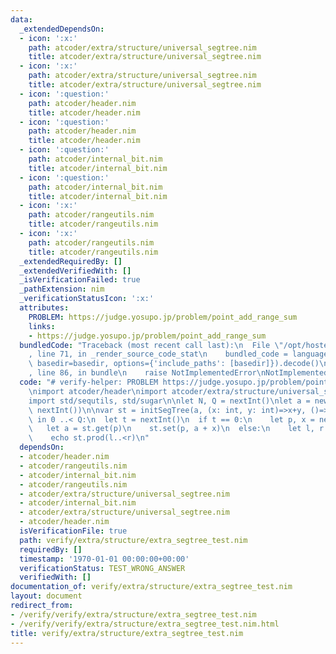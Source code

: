 ```yaml
---
data:
  _extendedDependsOn:
  - icon: ':x:'
    path: atcoder/extra/structure/universal_segtree.nim
    title: atcoder/extra/structure/universal_segtree.nim
  - icon: ':x:'
    path: atcoder/extra/structure/universal_segtree.nim
    title: atcoder/extra/structure/universal_segtree.nim
  - icon: ':question:'
    path: atcoder/header.nim
    title: atcoder/header.nim
  - icon: ':question:'
    path: atcoder/header.nim
    title: atcoder/header.nim
  - icon: ':question:'
    path: atcoder/internal_bit.nim
    title: atcoder/internal_bit.nim
  - icon: ':question:'
    path: atcoder/internal_bit.nim
    title: atcoder/internal_bit.nim
  - icon: ':x:'
    path: atcoder/rangeutils.nim
    title: atcoder/rangeutils.nim
  - icon: ':x:'
    path: atcoder/rangeutils.nim
    title: atcoder/rangeutils.nim
  _extendedRequiredBy: []
  _extendedVerifiedWith: []
  _isVerificationFailed: true
  _pathExtension: nim
  _verificationStatusIcon: ':x:'
  attributes:
    PROBLEM: https://judge.yosupo.jp/problem/point_add_range_sum
    links:
    - https://judge.yosupo.jp/problem/point_add_range_sum
  bundledCode: "Traceback (most recent call last):\n  File \"/opt/hostedtoolcache/Python/3.9.6/x64/lib/python3.9/site-packages/onlinejudge_verify/documentation/build.py\"\
    , line 71, in _render_source_code_stat\n    bundled_code = language.bundle(stat.path,\
    \ basedir=basedir, options={'include_paths': [basedir]}).decode()\n  File \"/opt/hostedtoolcache/Python/3.9.6/x64/lib/python3.9/site-packages/onlinejudge_verify/languages/nim.py\"\
    , line 86, in bundle\n    raise NotImplementedError\nNotImplementedError\n"
  code: "# verify-helper: PROBLEM https://judge.yosupo.jp/problem/point_add_range_sum\n\
    \nimport atcoder/header\nimport atcoder/extra/structure/universal_segtree\n\n\
    import std/sequtils, std/sugar\n\nlet N, Q = nextInt()\nlet a = newSeqWith(N,\
    \ nextInt())\n\nvar st = initSegTree(a, (x: int, y: int)=>x+y, ()=>0)\n\nfor _\
    \ in 0 ..< Q:\n  let t = nextInt()\n  if t == 0:\n    let p, x = nextInt()\n \
    \   let a = st.get(p)\n    st.set(p, a + x)\n  else:\n    let l, r = nextInt()\n\
    \    echo st.prod(l..<r)\n"
  dependsOn:
  - atcoder/header.nim
  - atcoder/rangeutils.nim
  - atcoder/internal_bit.nim
  - atcoder/rangeutils.nim
  - atcoder/extra/structure/universal_segtree.nim
  - atcoder/internal_bit.nim
  - atcoder/extra/structure/universal_segtree.nim
  - atcoder/header.nim
  isVerificationFile: true
  path: verify/extra/structure/extra_segtree_test.nim
  requiredBy: []
  timestamp: '1970-01-01 00:00:00+00:00'
  verificationStatus: TEST_WRONG_ANSWER
  verifiedWith: []
documentation_of: verify/extra/structure/extra_segtree_test.nim
layout: document
redirect_from:
- /verify/verify/extra/structure/extra_segtree_test.nim
- /verify/verify/extra/structure/extra_segtree_test.nim.html
title: verify/extra/structure/extra_segtree_test.nim
---
```

